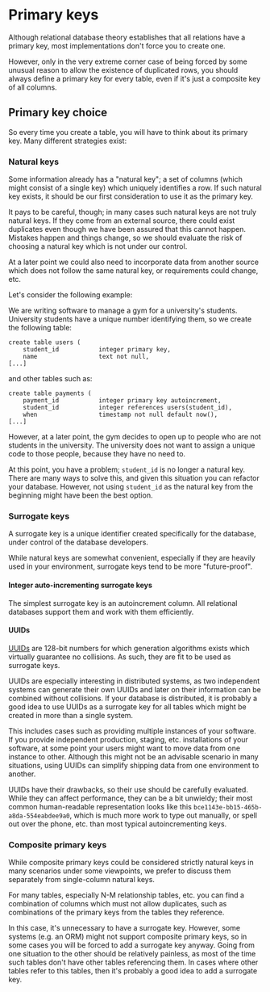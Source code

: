 # Primary keys

Although relational database theory establishes that all relations have a primary key, most implementations don't force you to create one.

However, only in the very extreme corner case of being forced by some unusual reason to allow the existence of duplicated rows, you should always define a primary key for every table, even if it's just a composite key of all columns.

## Primary key choice

So every time you create a table, you will have to think about its primary key. Many different strategies exist:

### Natural keys

Some information already has a "natural key"; a set of columns (which might consist of a single key) which uniquely identifies a row. If such natural key exists, it should be our first consideration to use it as the primary key.

It pays to be careful, though; in many cases such natural keys are not truly natural keys. If they come from an external source, there could exist duplicates even though we have been assured that this cannot happen. Mistakes happen and things change, so we should evaluate the risk of choosing a natural key which is not under our control.

At a later point we could also need to incorporate data from another source which does not follow the same natural key, or requirements could change, etc.

Let's consider the following example:

We are writing software to manage a gym for a university's students. University students have a unique number identifying them, so we create the following table:

```
create table users (
	student_id           integer primary key,
	name                 text not null,
[...]
```

and other tables such as:

```
create table payments (
    payment_id           integer primary key autoincrement,
	student_id           integer references users(student_id),
	when                 timestamp not null default now(),
[...]
```

However, at a later point, the gym decides to open up to people who are not students in the university. The university does not want to assign a unique code to those people, because they have no need to.

At this point, you have a problem; `student_id` is no longer a natural key. There are many ways to solve this, and given this situation you can refactor your database. However, not using `student_id` as the natural key from the beginning might have been the best option.

### Surrogate keys

A surrogate key is a unique identifier created specifically for the database, under control of the database developers.

While natural keys are somewhat convenient, especially if they are heavily used in your environment, surrogate keys tend to be more "future-proof".

#### Integer auto-incrementing surrogate keys

The simplest surrogate key is an autoincrement column. All relational databases support them and work with them efficiently.

#### UUIDs

[UUIDs](https://en.wikipedia.org/wiki/Universally_unique_identifier) are 128-bit numbers for which generation algorithms exists which virtually guarantee no collisions. As such, they are fit to be used as surrogate keys.

UUIDs are especially interesting in distributed systems, as two independent systems can generate their own UUIDs and later on their information can be combined without collisions. If your database is distributed, it is probably a good idea to use UUIDs as a surrogate key for all tables which might be created in more than a single system.

This includes cases such as providing multiple instances of your software. If you provide independent production, staging, etc. installations of your software, at some point your users might want to move data from one instance to other. Although this might not be an advisable scenario in many situations, using UUIDs can simplify shipping data from one environment to another.

UUIDs have their drawbacks, so their use should be carefully evaluated. While they can affect performance, they can be a bit unwieldy; their most common human-readable representation looks like this `bce1143e-bb15-465b-a8da-554eabdee9a0`, which is much more work to type out manually, or spell out over the phone, etc. than most typical autoincrementing keys.

### Composite primary keys

While composite primary keys could be considered strictly natural keys in many scenarios under some viewpoints, we prefer to discuss them separately from single-column natural keys.

For many tables, especially N-M relationship tables, etc. you can find a combination of columns which must not allow duplicates, such as combinations of the primary keys from the tables they reference.

In this case, it's unnecessary to have a surrogate key. However, some systems (e.g. an ORM) might not support composite primary keys, so in some cases you will be forced to add a surrogate key anyway. Going from one situation to the other should be relatively painless, as most of the time such tables don't have other tables referencing them. In cases where other tables refer to this tables, then it's probably a good idea to add a surrogate key.
